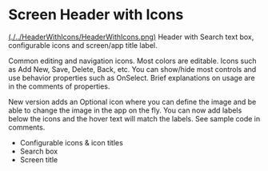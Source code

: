 # Screen Header with Icons
[(./../HeaderWithIcons/HeaderWithIcons.png)](./../HeaderWithIcons/HeaderWithIcons.png)
Header with Search text box, configurable icons and screen/app title label.

Common editing and navigation icons. Most colors are editable. Icons such as Add New, Save, Delete, Back, etc. You can show/hide most controls and use behavior properties such as OnSelect.
Brief explanations on usage are in the comments of properties.

New version adds an Optional icon where you can define the image and be able to change the image in the app on the fly.
You can now add labels below the icons and the hover text will match the labels. See sample code in comments.
- Configurable icons & icon titles
- Search box
- Screen title
